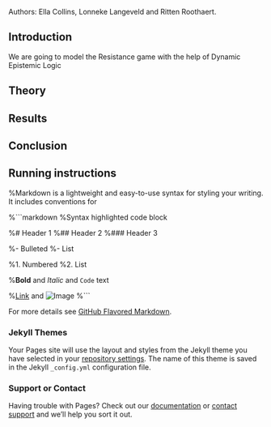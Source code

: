 Authors: Ella Collins, Lonneke Langeveld and Ritten Roothaert. 

## Introduction

We are going to model the Resistance game with the help of Dynamic Epistemic Logic


## Theory

## Results

## Conclusion

## Running instructions


%Markdown is a lightweight and easy-to-use syntax for styling your writing. It includes conventions for

%```markdown
%Syntax highlighted code block

%# Header 1
%## Header 2
%### Header 3

%- Bulleted
%- List

%1. Numbered
%2. List

%**Bold** and _Italic_ and `Code` text

%[Link](url) and ![Image](src)
%```

For more details see [GitHub Flavored Markdown](https://guides.github.com/features/mastering-markdown/).

### Jekyll Themes

Your Pages site will use the layout and styles from the Jekyll theme you have selected in your [repository settings](https://github.com/Ritten11/LAMAS2021/settings/pages). The name of this theme is saved in the Jekyll `_config.yml` configuration file.

### Support or Contact

Having trouble with Pages? Check out our [documentation](https://docs.github.com/categories/github-pages-basics/) or [contact support](https://support.github.com/contact) and we’ll help you sort it out.
